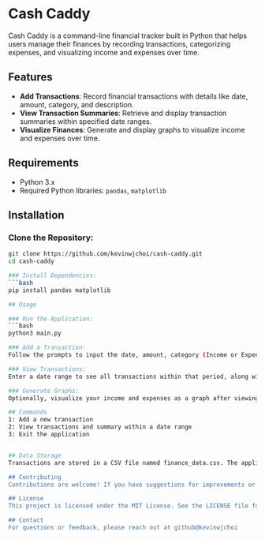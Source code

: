 # Cash Caddy

Cash Caddy is a command-line financial tracker built in Python that helps users manage their finances by recording transactions, categorizing expenses, and visualizing income and expenses over time.

## Features

- **Add Transactions**: Record financial transactions with details like date, amount, category, and description.
- **View Transaction Summaries**: Retrieve and display transaction summaries within specified date ranges.
- **Visualize Finances**: Generate and display graphs to visualize income and expenses over time.

## Requirements

- Python 3.x
- Required Python libraries: `pandas`, `matplotlib`

## Installation

### Clone the Repository:
```bash
git clone https://github.com/kevinwjchoi/cash-caddy.git
cd cash-caddy

### Install Dependencies:
```bash
pip install pandas matplotlib

## Usage

### Run the Application:
```bash
python3 main.py

### Add a Transaction:
Follow the prompts to input the date, amount, category (Income or Expense), and an optional description.

### View Transactions:
Enter a date range to see all transactions within that period, along with a summary of total income, total expenses, and net savings.

### Generate Graphs:
Optionally, visualize your income and expenses as a graph after viewing transactions.

## Commands
1: Add a new transaction
2: View transactions and summary within a date range
3: Exit the application


## Data Storage
Transactions are stored in a CSV file named finance_data.csv. The application will create this file automatically if it doesn't exist.

## Contributing
Contributions are welcome! If you have suggestions for improvements or find bugs, please submit a pull request or open an issue.

## License
This project is licensed under the MIT License. See the LICENSE file for more details.

## Contact
For questions or feedback, please reach out at github@kevinwjchoi